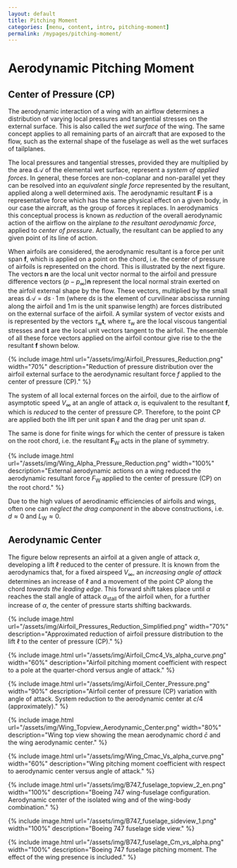 ```yaml
---
layout: default
title: Pitching Moment
categories: [menu, content, intro, pitching-moment]
permalink: /mypages/pitching-moment/
---
```


# Aerodynamic Pitching Moment

## Center of Pressure (CP)

The aerodynamic interaction of a wing with an airflow determines a distribution of
varying local pressures and tangential stresses on the external surface. This is also called the *wet surface* of the wing.
The same concept applies to all remaining parts of an aircraft that are exposed to the flow, such as the external shape of the fuselage
as well as the wet surfaces of tailplanes.

The local pressures and tangential stresses, provided they are multiplied by the area $\mathrm{d}\mathcal{A}$ of the elemental wet surface,
represent a *system of applied forces*. In general, these forces are non-coplanar and non-parallel yet they can be resolved into an *equivalent single force*
represented by the resultant, applied along a well determined axis. The aerodynamic resultant $\mathbf{F}$ is a representative force which has the same physical effect on a given
body, in our case the aircraft, as the group of forces it replaces. In aerodynamics this conceptual process is known as *reduction* of the overall aerodynamic
action of the airflow on the airplane *to the resultant aerodynamic force*, applied to *center of pressure*. Actually, the resultant can be applied to any given
point of its line of action.

When airfoils are considered, the aerodynamic resultant is a force per unit span $\mathbf{f}$, which is applied on a point
on the chord, i.e. the center of pressure of airfoils is represented on the chord. This is illustrated by the next figure.
The vectors $\mathbf{n}$ are the local unit vector normal to the airfoil and pressure difference vectors $(p-p_\infty)\mathbf{n}$ represent the
local normal strain exerted on the airfoil external shape by the flow. These vectors, multiplied by the small areas $\mathrm{d}\mathcal{A} = \mathrm{d}s\cdot 1\,\mathrm{m}$
(where $\mathrm{d}s$ is the element of curvilinear abscissa running along the airfoil and $1\,\mathrm{m}$ is the unit spanwise length) are forces
distributed on the external surface of the airfoil. A symilar system of vector exists and is represented by the vectors
$\tau_\mathrm{w}\mathbf{t}$, where $\tau_\mathrm{w}$ are the local viscous tangential stresses and $\mathbf{t}$ are the local unit vectors tangent
to the airfoil. The ensemble of all these force vectors applied on the airfoil contour give rise to the the resultant $\mathbf{f}$ shown below.

{% include image.html
  url="/assets/img/Airfoil_Pressures_Reduction.png"
  width="70%"
  description="Reduction of pressure distribution over the airfoil external surface to the aerodynamic resultant force $f$ applied to the center of pressure (CP)."
  %}

The system of all local external forces on the airfoil, due to the airflow of asymptotic speed $V_\infty$ at an angle of attack $\alpha$,
is equivalent to the resultant $\mathbf{f}$, which is *reduced* to the center of pressure $\mathrm{CP}$. Therefore, to the point $\mathrm{CP}$
are applied both the lift per unit span $\ell$ and the drag per unit span $d$.

The same is done for finite wings for which the center of pressure is taken on the root chord, i.e. the resultant $\mathbf{F}_\mathrm{W}$ acts in the plane of symmetry.

{% include image.html
  url="/assets/img/Wing_Alpha_Pressure_Reduction.png"
  width="100%"
  description="External aerodynamic actions on a wing reduced the aerodynamic resultant force $F_\mathrm{W}$ applied to the center of pressure (CP) on the root chord."
  %}

Due to the high values of aerodinamic efficiencies of airfoils and wings, often one can *neglect the drag component* in the above constructions,
i.e. $d\approx 0$ and $L_\mathrm{W}\approx 0$.

## Aerodynamic Center

The figure below represents an airfoil at a given angle of attack $\alpha$, developing a lift $\ell$ reduced to the center of pressure.
It is known from the aerodynamics that, for a fixed airspeed $V_\infty$, an *increasing angle of attack* determines an increase of $\ell$
and a movement of the point $\mathrm{CP}$ along the chord *towards the leading edge*. This forward shift takes place until $\alpha$ reaches the stall angle
of attack $\alpha_\mathrm{stall}$ of the airfoil when, for a further increase of $\alpha$, the center of pressure
starts shifting backwards.

{% include image.html
  url="/assets/img/Airfoil_Pressures_Reduction_Simplified.png"
  width="70%"
  description="Approximated reduction of airfoil pressure distribution to the lift $\ell$ to the center of pressure (CP)."
  %}

{% include image.html
  url="/assets/img/Airfoil_Cmc4_Vs_alpha_curve.png"
  width="60%"
  description="Airfoil pitching moment coefficient with respect to a pole at the quarter-chord versus angle of attack."
  %}

{% include image.html
  url="/assets/img/Airfoil_Center_Pressure.png"
  width="90%"
  description="Airfoil center of pressure (CP) variation with angle of attack. System reduction to the aerodynamic center at $c/4$ (approximately)."
  %}

{% include image.html
  url="/assets/img/Wing_Topview_Aerodynamic_Center.png"
  width="80%"
  description="Wing top view showing the mean aerodynamic chord $\bar{c}$ and the wing aerodynamic center."
  %}

{% include image.html
  url="/assets/img/Wing_Cmac_Vs_alpha_curve.png"
  width="60%"
  description="Wing pitching moment coefficient with respect to aerodynamic center versus angle of attack."
  %}

{% include image.html
  url="/assets/img/B747_fuselage_topview_2_en.png"
  width="100%"
  description="Boeing 747 wing-fuselage configuration. Aerodynamic center of the isolated wing and of the wing-body combination."
  %}

{% include image.html
  url="/assets/img/B747_fuselage_sideview_1.png"
  width="100%"
  description="Boeing 747 fuselage side view."
  %}

{% include image.html
  url="/assets/img/B747_fuselage_Cm_vs_alpha.png"
  width="100%"
  description="Boeing 747 fuselage pitching moment. The effect of the wing presence is included."
  %}
